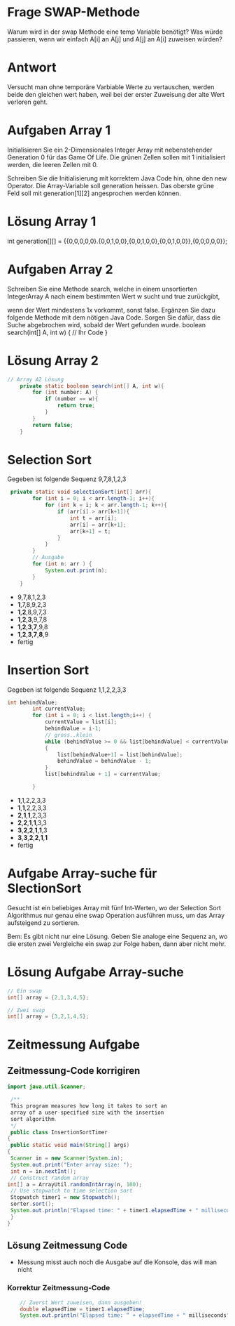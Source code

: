 # Frage SWAP-Methode
Warum wird in der swap Methode eine temp Variable benötigt? Was
würde passieren, wenn wir einfach A[i] an A[j] und A[j] an A[i] zuweisen
würden?
# Antwort
Versucht man ohne temporäre Varbiable Werte zu vertauschen, werden beide den gleichen wert haben,
weil bei der erster Zuweisung der alte Wert verloren geht.

# Aufgaben Array 1
Initialisieren Sie ein 2-Dimensionales Integer Array
mit nebenstehender Generation 0 für das Game Of
Life. Die grünen Zellen sollen mit 1 initialisiert
werden, die leeren Zellen mit 0.

Schreiben Sie die Initialisierung mit korrektem Java
Code hin, ohne den new Operator. Die Array-Variable
soll generation heissen. Das oberste grüne Feld
soll mit generation[1][2] angesprochen
werden können.

# Lösung Array 1
int generation[][] = {{0,0,0,0,0}.{0,0,1,0,0},{0,0,1,0,0},{0,0,1,0,0}},{0,0,0,0,0}};

# Aufgaben Array 2
Schreiben Sie eine Methode search, welche in einem unsortierten IntegerArray A nach einem bestimmten Wert w sucht und true zurückgibt, 

wenn der
Wert mindestens 1x vorkommt, sonst false.
Ergänzen Sie dazu folgende Methode mit dem nötigen Java Code. Sorgen Sie
dafür, dass die Suche abgebrochen wird, sobald der Wert gefunden wurde.
boolean search(int[] A, int w)
{
// Ihr Code
}

# Lösung Array 2
```java
// Array A2 Lösung
    private static boolean search(int[] A, int w){
        for (int number: A) {
            if (number == w){
                return true;
            }
        }
        return false;
    }
```    
# Selection Sort
Gegeben ist folgende Sequenz 9,7,8,1,2,3

```java
 private static void selectionSort(int[] arr){
        for (int i = 0; i < arr.length-1; i++){
            for (int k = i; k < arr.length-1; k++){
                if (arr[i] > arr[k+1]){
                    int t = arr[i];
                    arr[i] = arr[k+1];
                    arr[k+1] = t;
                }
            }
        }
        // Ausgabe
        for (int n: arr ) {
            System.out.print(n);
        }
    }
```    
    
- 9,7,8,1,2,3
- **1**,7,8,9,2,3
- **1**,**2**,8,9,7,3
- **1**,**2**,**3**,9,7,8
- **1**,**2**,**3**,**7**,9,8
- **1**,**2**,**3**,**7**,**8**,9
- fertig

# Insertion Sort
Gegeben ist folgende Sequenz 1,1,2,2,3,3
```java
int behindValue;
        int currentValue;
        for (int i = 0; i < list.length;i++) {
            currentValue = list[i];
            behindValue = i-1;
            // gross..klein
            while (behindValue >= 0 && list[behindValue] < currentValue)
            {
                list[behindValue+1] = list[behindValue];
                behindValue = behindValue - 1;
            }
            list[behindValue + 1] = currentValue;

        }
```
- **1**,1,2,2,3,3
- **1**,**1**,2,2,3,3
- **2**,**1**,**1**,2,3,3
- **2**,**2**,**1**,**1**,3,3
- **3**,**2**,**2**,**1**,**1**,3
- **3**,**3**,**2**,**2**,**1**,**1**
- fertig

# Aufgabe Array-suche für SlectionSort
Gesucht ist ein beliebiges Array mit fünf Int-Werten, wo der Selection
Sort Algorithmus nur genau eine swap Operation ausführen muss, um das
Array aufsteigend zu sortieren.

Bem: Es gibt nicht nur eine Lösung.
Geben Sie analoge eine Sequenz an, wo die ersten zwei Vergleiche ein
swap zur Folge haben, dann aber nicht mehr.

# Lösung Aufgabe Array-suche
```java
// Ein swap
int[] array = {2,1,3,4,5};
```

```java
// Zwei swap
int[] array = {3,2,1,4,5};
```

# Zeitmessung Aufgabe

## Zeitmessung-Code korrigiren
```java
import java.util.Scanner;

 /**
 This program measures how long it takes to sort an
 array of a user-specified size with the insertion
 sort algorithm.
 */
 public class InsertionSortTimer
{
 public static void main(String[] args)
{
 Scanner in = new Scanner(System.in);
 System.out.print("Enter array size: ");
 int n = in.nextInt();
 // Construct random array
int[] a = ArrayUtil.randomIntArray(n, 100);
 // Use stopwatch to time selection sort
 Stopwatch timer1 = new Stopwatch();
 sorter.sort();
 System.out.println("Elapsed time: " + timer1.elapsedTime + " milliseconds");
 }
}
```
## Lösung Zeitmessung Code
- Messung misst auch noch die Ausgabe auf die Konsole, das will man nicht

### Korrektur Zeitmessung-Code
```java
    // Zuerst Wert zuweisen, dann ausgeben!
    double elapsedTime = timer1.elapsedTime; 
    System.out.println("Elapsed time: “ + elapsedTime + " milliseconds");
```




